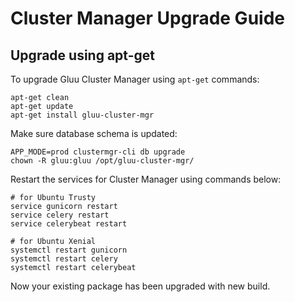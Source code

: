# Cluster Manager Upgrade Guide

## Upgrade using apt-get

To upgrade Gluu Cluster Manager using `apt-get` commands:

    apt-get clean
    apt-get update
    apt-get install gluu-cluster-mgr

Make sure database schema is updated:

    APP_MODE=prod clustermgr-cli db upgrade
    chown -R gluu:gluu /opt/gluu-cluster-mgr/

Restart the services for Cluster Manager using commands below:

    # for Ubuntu Trusty
    service gunicorn restart
    service celery restart
    service celerybeat restart

    # for Ubuntu Xenial
    systemctl restart gunicorn
    systemctl restart celery
    systemctl restart celerybeat

Now your existing package has been upgraded with new build.
